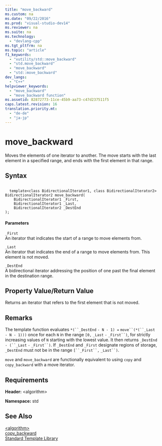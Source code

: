 ```yaml
---
title: "move_backward"
ms.custom: na
ms.date: "09/22/2016"
ms.prod: "visual-studio-dev14"
ms.reviewer: na
ms.suite: na
ms.technology: 
  - "devlang-cpp"
ms.tgt_pltfrm: na
ms.topic: "article"
f1_keywords: 
  - "xutility/std::move_backward"
  - "std.move_backward"
  - "move_backward"
  - "std::move_backward"
dev_langs: 
  - "C++"
helpviewer_keywords: 
  - "move_backward"
  - "move_backward function"
ms.assetid: 82872773-11ce-45b9-aa73-c47d237511f5
caps.latest.revision: 16
translation.priority.mt: 
  - "de-de"
  - "ja-jp"
---
```

# move_backward
Moves the elements of one iterator to another. The move starts with the last element in a specified range, and ends with the first element in that range.  
  
## Syntax  
  
```  
  
  template<class BidirectionalIterator1, class BidirectionalIterator2>  
BidirectionalIterator2 move_backward(  
    BidirectionalIterator1 _First,   
    BidirectionalIterator1 _Last,  
    BidirectionalIterator2 _DestEnd  
);  
```  
  
#### Parameters  
 `_First`  
 An iterator that indicates the start of a range to move elements from.  
  
 `_Last`  
 An iterator that indicates the end of a range to move elements from. This element is not moved.  
  
 `_DestEnd`  
 A bidirectional iterator addressing the position of one past the final element in the destination range.  
  
## Property Value/Return Value  
 Returns an iterator that refers to the first element that is not moved.  
  
## Remarks  
 The template function evaluates `*(``_DestEnd` `- N - 1) =` `move``(*(``_Last` `- N - 1)))` once for each `N` in the range `[0,` `_Last` `-` `_First``)`, for strictly increasing values of `N` starting with the lowest value. It then returns `_DestEnd` `- (``_Last` `-` `_First``)`. If `_DestEnd` and `_First` designate regions of storage, `_DestEnd` must not be in the range `[``_First``,` `_Last``)`.  
  
 `move` and `move_backward` are functionally equivalent to using `copy` and `copy_backward` with a move iterator.  
  
## Requirements  
 **Header:** \<algorithm>  
  
 **Namespace:** std  
  
## See Also  
 [\<algorithm>](../vs140/-algorithm-.md)   
 [copy_backward](../vs140/copy_backward.md)   
 [Standard Template Library](../vs140/standard-template-library.md)